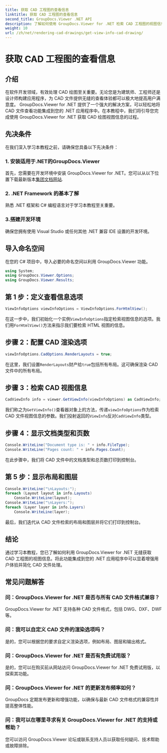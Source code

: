 ```yaml
---
title: 获取 CAD 工程图的查看信息
linktitle: 获取 CAD 工程图的查看信息
second_title: GroupDocs.Viewer .NET API
description: 了解如何使用 GroupDocs.Viewer for .NET 检索 CAD 工程图的视图信息。通过无缝 CAD 文件处理增强您的 .NET 应用程序。
weight: 10
url: /zh/net/rendering-cad-drawings/get-view-info-cad-drawing/
---
```


# 获取 CAD 工程图的查看信息

## 介绍
在软件开发领域，有效处理 CAD 绘图至关重要。无论您是为建筑师、工程师还是设计师构建应用程序，为 CAD 文件提供无缝的查看体验都可以极大地提高用户满意度。 GroupDocs.Viewer for .NET 提供了一个强大的解决方案，可以轻松地将 CAD 文件查看功能集成到您的 .NET 应用程序中。在本教程中，我们将引导您完成使用 GroupDocs.Viewer for .NET 获取 CAD 绘图视图信息的过程。
## 先决条件
在我们深入学习本教程之前，请确保您具备以下先决条件：
### 1. 安装适用于.NET的GroupDocs.Viewer
首先，您需要在开发环境中安装 GroupDocs.Viewer for .NET。您可以从以下位置下载最新版本[集团文档网站](https://releases.groupdocs.com/viewer/net/).
### 2. .NET Framework 的基本了解
熟悉 .NET 框架和 C# 编程语言对于学习本教程至关重要。
### 3.搭建开发环境
确保您拥有使用 Visual Studio 或任何其他 .NET 兼容 IDE 设置的开发环境。

## 导入命名空间
在您的 C# 项目中，导入必要的命名空间以利用 GroupDocs.Viewer 功能。

```csharp
using System;
using GroupDocs.Viewer.Options;
using GroupDocs.Viewer.Results;
```

## 第 1 步：定义查看信息选项
```csharp
ViewInfoOptions viewInfoOptions = ViewInfoOptions.ForHtmlView();
```
在这一步中，我们初始化一个实例`ViewInfoOptions`指定检索视图信息的选项。我们用`ForHtmlView()`方法来指示我们要检索 HTML 视图的信息。
## 步骤 2：配置 CAD 渲染选项
```csharp
viewInfoOptions.CadOptions.RenderLayouts = true;
```
在这里，我们设置`RenderLayouts`财产给`true`包括所有布局。这可确保渲染 CAD 文件中的所有布局。
## 步骤 3：检索 CAD 视图信息
```csharp
CadViewInfo info = viewer.GetViewInfo(viewInfoOptions) as CadViewInfo;
```
我们称之为`GetViewInfo()`查看器对象上的方法，传递`viewInfoOptions`作为检索 CAD 文件视图信息的参数。我们投射返回的`ViewInfo`反对`CadViewInfo`类型。
## 步骤 4：显示文档类型和页数
```csharp
Console.WriteLine("Document type is: " + info.FileType);
Console.WriteLine("Pages count: " + info.Pages.Count);
```
在此步骤中，我们将 CAD 文件中的文档类型和总页数打印到控制台。
## 第 5 步：显示布局和图层
```csharp
Console.WriteLine("\nLayouts:");
foreach (Layout layout in info.Layouts)
    Console.WriteLine(layout);
Console.WriteLine("\nLayers:");
foreach (Layer layer in info.Layers)
    Console.WriteLine(layer);
```
最后，我们迭代从 CAD 文件检索的布局和图层并将它们打印到控制台。

## 结论
通过学习本教程，您已了解如何利用 GroupDocs.Viewer for .NET 无缝获取 CAD 工程图的视图信息。将此功能集成到您的 .NET 应用程序中可以显着增强用户体验并简化 CAD 文件处理。
## 常见问题解答
### 问：GroupDocs.Viewer for .NET 是否与所有 CAD 文件格式兼容？
GroupDocs.Viewer for .NET 支持各种 CAD 文件格式，包括 DWG、DXF、DWF 等。
### 问：我可以自定义 CAD 文件的渲染选项吗？
是的，您可以根据您的要求自定义渲染选项，例如布局、图层和输出格式。
### 问：GroupDocs.Viewer for .NET 是否有免费试用版？
是的，您可以在购买前从网站访问 GroupDocs.Viewer for .NET 免费试用版，以探索其功能。
### 问：GroupDocs.Viewer for .NET 的更新发布频率如何？
GroupDocs 定期发布更新和增强功能，以确保与最新 CAD 文件格式的兼容性并提高整体性能。
### 问：我可以在哪里寻求有关 GroupDocs.Viewer for .NET 的支持或帮助？
您可以访问 GroupDocs.Viewer 论坛或联系支持人员以获取任何疑问、技术帮助或故障排除。